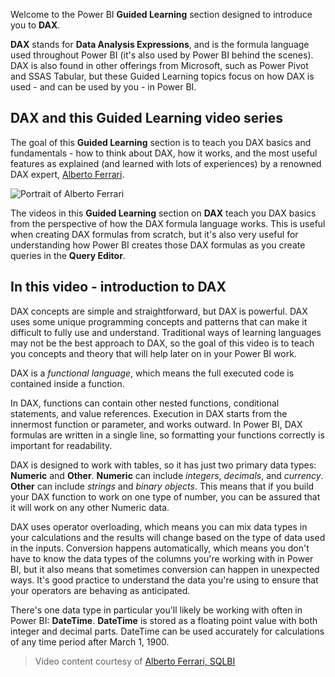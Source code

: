 Welcome to the Power BI **Guided Learning** section designed to introduce you to **DAX**.

**DAX** stands for **Data Analysis Expressions**, and is the formula language used throughout Power BI (it's also used by Power BI behind the scenes). DAX is also found in other offerings from Microsoft, such as Power Pivot and SSAS Tabular, but these Guided Learning topics focus on how DAX is used - and can be used by you - in Power BI.

## DAX and this Guided Learning video series
The goal of this **Guided Learning** section is to teach you DAX basics and fundamentals - how to think about DAX, how it works, and the most useful features as explained (and learned with lots of experiences) by a renowned DAX expert, [Alberto Ferrari](http://www.sqlbi.com/learning-dax).

![Portrait of Alberto Ferrari](media/7-1-intro-to-dax/intro_dax_6_alberto_ferrari.png)

The videos in this **Guided Learning** section on **DAX** teach you DAX basics from the perspective of how the DAX formula language works. This is useful when creating DAX formulas from scratch, but it's also very useful for understanding how Power BI creates those DAX formulas as you create queries in the **Query Editor**.

## In this video - introduction to DAX
DAX concepts are simple and straightforward, but DAX is powerful. DAX uses some unique programming concepts and patterns that can make it difficult to fully use and understand. Traditional ways of learning languages may not be the best approach to DAX, so the goal of this video is to teach you concepts and theory that will help later on in your Power BI work.

DAX is a *functional language*, which means the full executed code is contained inside a function.

In DAX, functions can contain other nested functions, conditional statements, and value references. Execution in DAX starts from the innermost function or parameter, and works outward. In Power BI, DAX formulas are written in a single line, so formatting your functions correctly is important for readability.

DAX is designed to work with tables, so it has just two primary data types: **Numeric** and **Other**. **Numeric** can include *integers*, *decimals*, and *currency*. **Other** can include *strings* and *binary objects*. This means that if you build your DAX function to work on one type of number, you can be assured that it will work on any other Numeric data.

DAX uses operator overloading, which means you can mix data types in your calculations and the results will change based on the type of data used in the inputs. Conversion happens automatically, which means you don't have to know the data types of the columns you're working with in Power BI, but it also means that sometimes conversion can happen in unexpected ways. It's good practice to understand the data you're using to ensure that your operators are behaving as anticipated.

There's one data type in particular you'll likely be working with often in Power BI: **DateTime**. **DateTime** is stored as a floating point value with both integer and decimal parts. DateTime can be used accurately for calculations of any time period after March 1, 1900.

> Video content courtesy of [Alberto Ferrari, SQLBI](http://www.sqlbi.com/learning-dax/?utm_source=powerbi&utm_medium=marketing&utm_campaign=after-summit)
> 
> 


